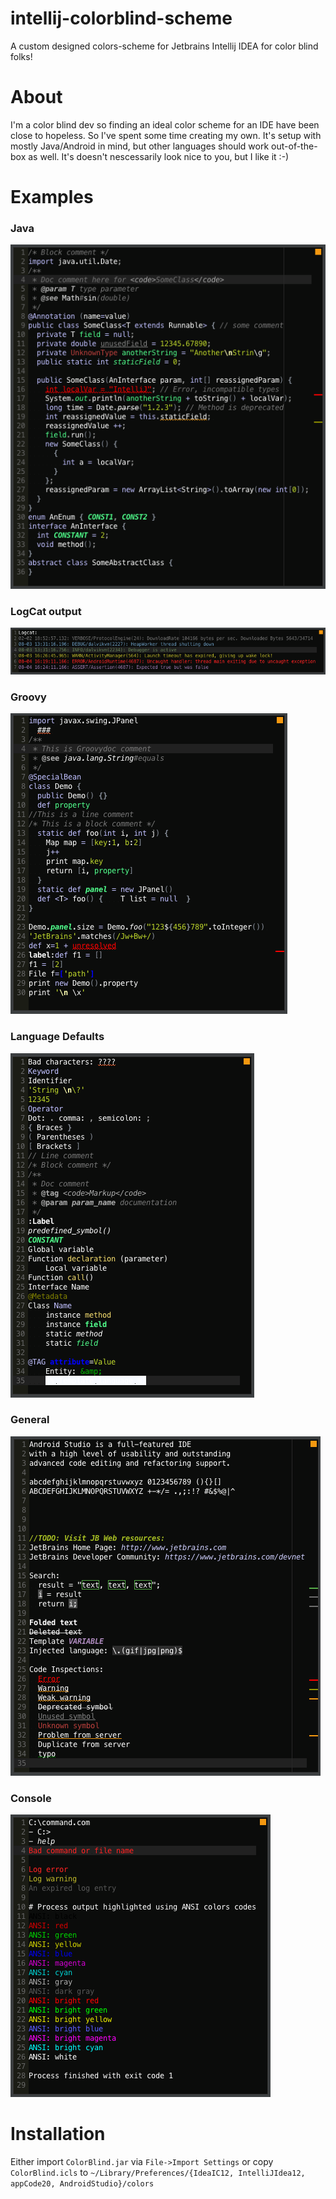 # intellij-colorblind-scheme
A custom designed colors-scheme for Jetbrains Intellij IDEA for color blind folks!

# About
I'm a color blind dev so finding an ideal color scheme for an IDE have been close to hopeless.
So I've spent some time creating my own. It's setup with mostly Java/Android in mind, but other languages should work out-of-the-box as well.
It's doesn't nescessarily look nice to you, but I like it :-)

# Examples
### Java
![Java](colorblind-screenshot-java.png)

### LogCat output
![LogCat](colorblind-screenshot-logcat.png)

### Groovy
![Groovy](colorblind-screenshot-groovy.png)

### Language Defaults
![LangDefaults](colorblind-screenshot-lang-defaults.png)

### General
![General](colorblind-screenshot-general.png)

### Console
![Console](colorblind-screenshot-console.png)

# Installation
Either import `ColorBlind.jar` via `File->Import Settings` or copy `ColorBlind.icls` to `~/Library/Preferences/{IdeaIC12, IntelliJIdea12, appCode20, AndroidStudio}/colors`
